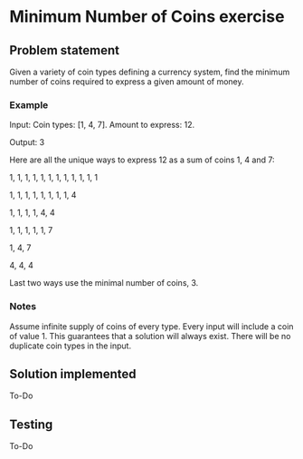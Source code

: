 # Minimum Number of Coins exercise

## Problem statement

Given a variety of coin types defining a currency system, find the minimum number of coins required to express a given amount of money. 

### Example

Input: Coin types: [1, 4, 7]. Amount to express: 12.

Output: 3

Here are all the unique ways to express 12 as a sum of coins 1, 4 and 7:

1, 1, 1, 1, 1, 1, 1, 1, 1, 1, 1, 1

1, 1, 1, 1, 1, 1, 1, 1, 4

1, 1, 1, 1, 4, 4

1, 1, 1, 1, 1, 7

1, 4, 7

4, 4, 4

Last two ways use the minimal number of coins, 3.


### Notes

Assume infinite supply of coins of every type. 
Every input will include a coin of value 1. This guarantees that a solution will always exist.
There will be no duplicate coin types in the input.


## Solution implemented

To-Do

## Testing

To-Do
